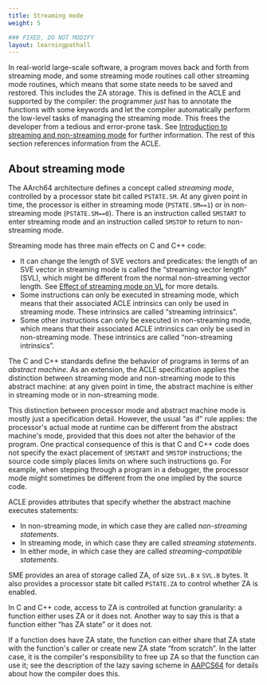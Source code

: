 ```yaml
---
title: Streaming mode
weight: 5

### FIXED, DO NOT MODIFY
layout: learningpathall
---
```


In real-world large-scale software, a program moves back and forth from
streaming mode, and some streaming mode routines call other streaming mode
routines, which means that some state needs to be saved and restored. This
includes the ZA storage. This is defined in the ACLE and supported by the
compiler: the programmer *just* has to annotate the functions with some keywords
and let the compiler automatically perform the low-level tasks of managing the
streaming mode. This frees the developer from a tedious and error-prone task.
See [Introduction to streaming and non-streaming
mode](https://arm-software.github.io/acle/main/acle.html#controlling-the-use-of-streaming-mode)
for further information. The rest of this section references information from
the ACLE.

## About streaming mode

The AArch64 architecture defines a concept called *streaming mode*, controlled
by a processor state bit called `PSTATE.SM`. At any given point in time, the
processor is either in streaming mode (`PSTATE.SM==1`) or in non-streaming mode
(`PSTATE.SM==0`). There is an instruction called `SMSTART` to enter streaming mode
and an instruction called `SMSTOP` to return to non-streaming mode.

Streaming mode has three main effects on C and C++ code:

- It can change the length of SVE vectors and predicates: the length of an SVE
  vector in streaming mode is called the “streaming vector length” (SVL), which
  might be different from the normal non-streaming vector length. See
  [Effect of streaming mode on VL](https://arm-software.github.io/acle/main/acle.html#effect-of-streaming-mode-on-vl)
  for more details.
- Some instructions can only be executed in streaming mode, which means that
  their associated ACLE intrinsics can only be used in streaming mode. These
  intrinsics are called “streaming intrinsics”.
- Some other instructions can only be executed in non-streaming mode, which
  means that their associated ACLE intrinsics can only be used in non-streaming
  mode. These intrinsics are called “non-streaming intrinsics”.

The C and C++ standards define the behavior of programs in terms of an *abstract
machine*. As an extension, the ACLE specification applies the distinction
between streaming mode and non-streaming mode to this abstract machine: at any
given point in time, the abstract machine is either in streaming mode or in
non-streaming mode.

This distinction between processor mode and abstract machine mode is mostly just
a specification detail. However, the usual “as if” rule applies: the
processor's actual mode at runtime can be different from the abstract machine's
mode, provided that this does not alter the behavior of the program. One
practical consequence of this is that C and C++ code does not specify the exact
placement of `SMSTART` and `SMSTOP` instructions; the source code simply places
limits on where such instructions go. For example, when stepping through a
program in a debugger, the processor mode might sometimes be different from the
one implied by the source code.

ACLE provides attributes that specify whether the abstract machine executes statements:

- In non-streaming mode, in which case they are called *non-streaming statements*.
- In streaming mode, in which case they are called *streaming statements*.
- In either mode, in which case they are called *streaming-compatible statements*.

SME provides an area of storage called ZA, of size `SVL.B` x `SVL.B` bytes. It
also provides a processor state bit called `PSTATE.ZA` to control whether ZA
is enabled.

In C and C++ code, access to ZA is controlled at function granularity: a
function either uses ZA or it does not. Another way to say this is that a
function either “has ZA state” or it does not.

If a function does have ZA state, the function can either share that ZA state
with the function's caller or create new ZA state “from scratch”. In the latter
case, it is the compiler's responsibility to free up ZA so that the function can
use it; see the description of the lazy saving scheme in
[AAPCS64](https://arm-software.github.io/acle/main/acle.html#AAPCS64) for details
about how the compiler does this.
